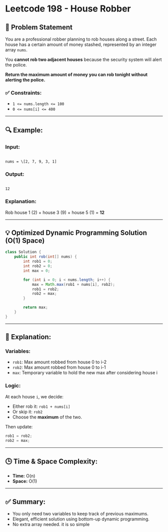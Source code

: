 # Leetcode 198 - House Robber

## 🧩 Problem Statement

You are a professional robber planning to rob houses along a street. Each house has a certain amount of money stashed, represented by an integer array `nums`.

You **cannot rob two adjacent houses** because the security system will alert the police.

**Return the maximum amount of money you can rob tonight without alerting the police.**

### ✅ Constraints:
- `1 <= nums.length <= 100`
- `0 <= nums[i] <= 400`

---

## 🔍 Example:

### Input:
```

nums = \[2, 7, 9, 3, 1]

```

### Output:
```

12

````

### Explanation:
Rob house 1 (2) + house 3 (9) + house 5 (1) = **12**

---

## 💡 Optimized Dynamic Programming Solution (O(1) Space)

```java
class Solution {
    public int rob(int[] nums) {
        int rob1 = 0;
        int rob2 = 0;
        int max = 0;

        for (int i = 0; i < nums.length; i++) {
            max = Math.max(rob1 + nums[i], rob2);
            rob1 = rob2;
            rob2 = max;
        }

        return max;
    }
}
````

---

## 🧠 Explanation:

### Variables:

* `rob1`: Max amount robbed from house 0 to i-2
* `rob2`: Max amount robbed from house 0 to i-1
* `max`: Temporary variable to hold the new max after considering house i

### Logic:

At each house `i`, we decide:

* Either rob it: `rob1 + nums[i]`
* Or skip it: `rob2`
* Choose the **maximum** of the two.

Then update:

```java
rob1 = rob2;
rob2 = max;
```

---

## 🕒 Time & Space Complexity:

* **Time:** O(n)
* **Space:** O(1)

---

## ✅ Summary:

* You only need two variables to keep track of previous maximums.
* Elegant, efficient solution using bottom-up dynamic programming.
* No extra array needed.
it is so simple

